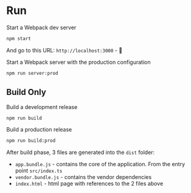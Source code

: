 # Run

Start a Webpack dev server
```bash
npm start
```
And go to this URL: `http://localhost:3000` - 🎉

Start a Webpack server with the production configuration
```bash
npm run server:prod
```


## Build Only
Build a development release
```bash
npm run build
```

Build a production release
```bash
npm run build:prod
```
After build phase, 3 files are generated into the `dist` folder:
- `app.bundle.js` - contains the core of the application. From the entry point `src/index.ts`
- `vendor.bundle.js` - contains the vendor dependencies
- `index.html` - html page with references to the 2 files above
